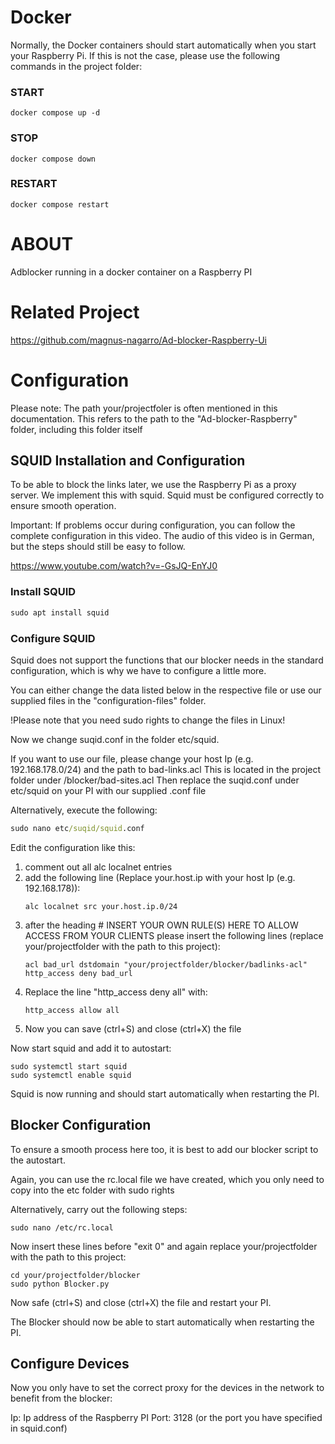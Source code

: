 # Docker #

Normally, the Docker containers should start automatically when you start your Raspberry Pi. If this is not the case, please use the following commands in the project folder:

### START ###

```
docker compose up -d
```

### STOP ###

```
docker compose down
```

### RESTART ###

```
docker compose restart
```

# ABOUT #

Adblocker running in a docker container on a Raspberry PI

# Related Project #
https://github.com/magnus-nagarro/Ad-blocker-Raspberry-Ui

# Configuration #

Please note: The path your/projectfoler is often mentioned in this documentation. This refers to the path to the "Ad-blocker-Raspberry" folder, including this folder itself

## SQUID Installation and Configuration ##

To be able to block the links later, we use the Raspberry Pi as a proxy server. We implement this with squid. Squid must be configured correctly to ensure smooth operation. 

Important: If problems occur during configuration, you can follow the complete configuration in this video. The audio of this video is in German, but the steps should still be easy to follow. 

https://www.youtube.com/watch?v=-GsJQ-EnYJ0


### Install SQUID ##

```cmd
sudo apt install squid
```

### Configure SQUID ###

Squid does not support the functions that our blocker needs in the standard configuration, which is why we have to configure a little more. 

You can either change the data listed below in the respective file or use our supplied files in the "configuration-files" folder. 

!Please note that you need sudo rights to change the files in Linux!


Now we change suqid.conf in the folder etc/squid. 

If you want to use our file, please change your host Ip (e.g. 192.168.178.0/24) and the path to bad-links.acl
This is located in the project folder under /blocker/bad-sites.acl
Then replace the suqid.conf under etc/squid on your PI with our supplied .conf file

Alternatively, execute the following:

```cmd
sudo nano etc/suqid/squid.conf
```
Edit the configuration like this:

1. comment out all alc localnet entries
2. add the following line (Replace your.host.ip with your host Ip (e.g. 192.168.178)): 
    ```
    alc localnet src your.host.ip.0/24 
    ```
3. after the heading # INSERT YOUR OWN RULE(S) HERE TO ALLOW ACCESS FROM YOUR CLIENTS please insert the following lines (replace your/projectfolder with the   path to this project):
    ```
    acl bad_url dstdomain "your/projectfolder/blocker/badlinks-acl"
    http_access deny bad_url 
    ```
4. Replace the line "http_access deny all" with:
    ```	
    http_access allow all
    ```
5. Now you can save (ctrl+S) and close (ctrl+X) the file

Now start squid and add it to autostart:
```
sudo systemctl start squid
sudo systemctl enable squid
```

Squid is now running and should start automatically when restarting the PI.

## Blocker Configuration ##

To ensure a smooth process here too, it is best to add our blocker script to the autostart. 

Again, you can use the rc.local file we have created, which you only need to copy into the etc folder with sudo rights

Alternatively, carry out the following steps:

```
sudo nano /etc/rc.local
```

Now insert these lines before "exit 0" and again replace your/projectfolder with the path to this project:
```
cd your/projectfolder/blocker
sudo python Blocker.py
```

Now safe (ctrl+S) and close (ctrl+X) the file and restart your PI.

The Blocker should now be able to start automatically when restarting the PI.

## Configure Devices ##

Now you only have to set the correct proxy for the devices in the network to benefit from the blocker:

Ip: Ip address of the Raspberry PI
Port: 3128 (or the port you have specified in squid.conf)

